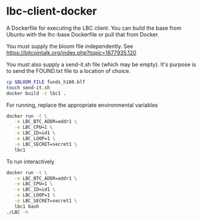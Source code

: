 # lbc-client-docker
A Dockerfile for executing the LBC client.
You can build the base from Ubuntu with the lhc-base Dockerfile or pull that from Docker.

You must supply the bloom file independently. See https://bitcointalk.org/index.php?topic=1877935.120

You must also supply a send-it.sh file (which may be empty). It's purpose is to send the FOUND.txt file to a location of choice.

```bash
cp $BLOOM_FILE funds_h160.blf
touch send-it.sh
docker build -t lbc1 .
```

For running, replace the appropriate environmental variables
```bash
docker run -t \
   -e LBC_BTC_ADDR=addr1 \
   -e LBC_CPU=1 \
   -e LBC_ID=id1 \
   -e LBC_LOOP=1 \
   -e LBC_SECRET=secret1 \
   lbc1
```

To run interactively 
```bash
docker run -t \
   -e LBC_BTC_ADDR=addr1 \
   -e LBC_CPU=1 \
   -e LBC_ID=id1 \
   -e LBC_LOOP=1 \
   -e LBC_SECRET=secret1 \
   lbc1 bash
./LBC -h
```